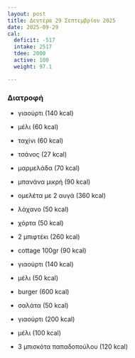 ```yaml
---
layout: post
title: Δευτέρα 29 Σεπτεμβρίου 2025
date: 2025-09-29
cal:
  deficit: -517
  intake: 2517
  tdee: 2000
  active: 100
  weight: 97.1

---
```


### Διατροφή

- γιαούρτι (140 kcal)
- μέλι (60 kcal)
- ταχίνι (60 kcal)
- τσάνος (27 kcal)
- μαρμελάδα (70 kcal)
- μπανάνα μικρή (90 kcal)

- ομελέτα με 2 αυγά (360 kcal)

- λάχανο (50 kcal)
- χόρτα (50 kcal)
- 2 μπιφτέκι (260 kcal)
- cottage 100gr (90 kcal)

- γιαούρτι (140 kcal)
- μέλι (50 kcal)


- burger (600 kcal)
- σαλάτα (50 kcal)
- γιαούρτι (200 kcal)
- μέλι (100 kcal)
- 3 μπισκότα παπαδοπούλου (120 kcal)



